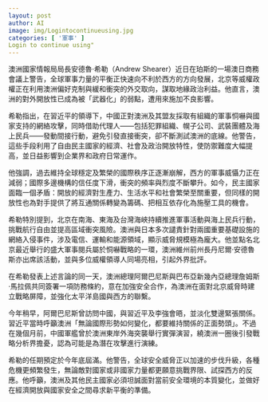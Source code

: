 ```yaml
---
layout: post
author: AI
image: img/Logintocontinueusing.jpg
categories: [ '軍事' ]
Login to continue using"
---
```

澳洲國家情報局局長安德魯·希勒（Andrew Shearer）近日在珀斯的一場澳日商務會議上警告，全球軍事力量的平衡正快速向不利於西方的方向發展，北京等威權政權正在利用澳洲偏好克制與緩和衝突的外交取向，謀取地緣政治利益。他直言，澳洲的對外開放性已成為被「武器化」的弱點，遭用來施加不良影響。  

希勒指出，在習近平的領導下，中國正對澳洲及其盟友採取有組織的軍事恫嚇與國家支持的網絡攻擊，同時借助代理人——包括犯罪組織、幌子公司、武裝團體及海上民兵——發動間接行動，避免引發直接衝突，卻不斷測試澳洲的底線。他警告，這些手段利用了自由民主國家的經濟、社會及政治開放特性，使防禦難度大幅提高，並日益影響到企業界和政府日常運作。  

他強調，過去維持全球穩定及繁榮的國際秩序正逐漸崩解，西方的軍事威懾力正在減弱；國際多邊機構的信任度下滑，衝突的頻率與烈度不斷攀升。如今，民主國家面臨一個矛盾：開放的經濟對生產力、生活水平和社會繁榮至關重要，但同樣的開放性也為對手提供了將互通關係轉變為籌碼、把相互依存化為施壓工具的機會。  

希勒特別提到，北京在南海、東海及台灣海峽持續推進軍事活動與海上民兵行動，挑戰航行自由並提高區域衝突風險。澳洲與日本多次譴責針對兩國重要基礎設施的網絡入侵事件，涉及電信、運輸和能源領域，顯示威脅規模極為龐大。他並點名北京最近舉行的盛大軍事閱兵屬於恫嚇戰略的一環，澳洲維州前州長丹尼爾·安德魯斯亦出席該活動，並與多位威權領導人同場亮相，引起外界批評。  

在希勒發表上述言論的同一天，澳洲總理阿爾巴尼斯與巴布亞新幾內亞總理詹姆斯·馬拉佩共同簽署一項防務條約，意在加強安全合作，為澳洲在面對北京威脅時建立戰略屏障，並強化太平洋島國與西方的聯繫。  

今年稍早，阿爾巴尼斯曾訪問中國，與習近平及李強會晤，並淡化雙邊緊張關係。習近平當時呼籲澳洲「無論國際形勢如何變化，都要維持關係的正面勢頭」。不過在幾個月前，中國軍艦曾於澳洲東岸外海突襲舉行實彈演習，繞澳洲一圈後引發戰略分析界擔憂，認為可能是為潛在攻擊進行演練。  

希勒的任期預定於今年底屆滿。他警告，全球安全威脅正以加速的步伐升級，各種危機更頻繁發生，無論敵對國家或非國家力量都更願意挑戰界限、試探西方的反應。他呼籲，澳洲及其他民主國家必須坦誠面對當前安全環境的本質變化，並做好在經濟開放與國家安全之間尋求新平衡的準備。  